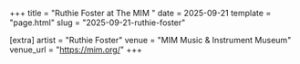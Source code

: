 +++
title = "Ruthie Foster at The MIM "
date = 2025-09-21
template = "page.html"
slug = "2025-09-21-ruthie-foster"

[extra]
artist = "Ruthie Foster"
venue = "MIM Music & Instrument Museum"
venue_url = "https://mim.org/"
+++
